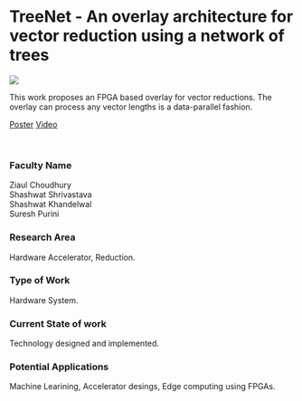# TreeNet - An overlay architecture for vector reduction using a network of trees

![](https://i.imgur.com/uG5neVb.png)

This work proposes an FPGA based overlay for vector reductions. The overlay can process any vector lengths is a data-parallel fashion.

[Poster](03.%20TreeNet%20-%20An%20overlay%20architecture%20for%20vector%20reduction%20using%20a%20network%20of%20trees%20-.pdf)
[Video](https://youtu.be/SjA6xU6Mtcw)

<br>


### Faculty Name

Ziaul Choudhury<br>
Shashwat Shrivastava<br>
Shashwat Khandelwal<br>
Suresh Purini


### Research Area

Hardware Accelerator, Reduction.


### Type of Work

Hardware System.


### Current State of work

Technology designed and implemented.


### Potential Applications

Machine Learining, Accelerator desings, Edge computing using FPGAs.
